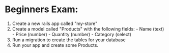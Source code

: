# Beginners Exam:
  1. Create a new rails app called "my-store"
  2. Create a model called "Products" with the following fields:
    - Name (text)
    - Price (number)
    - Quantity (number)
    - Category (select)
  3. Run a migration to create the tables for your database
  4. Run your app and create some Products.